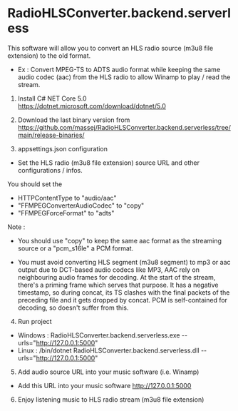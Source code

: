 # RadioHLSConverter.backend.serverless

This software will allow you to convert an HLS radio source (m3u8 file extension) to the old format.
- Ex : Convert MPEG-TS to ADTS audio format while keeping the same audio codec (aac) from the HLS radio to allow Winamp to play / read the stream.

1. Install C# NET Core 5.0 https://dotnet.microsoft.com/download/dotnet/5.0

2. Download the last binary version from https://github.com/massej/RadioHLSConverter.backend.serverless/tree/main/release-binaries/

3. appsettings.json configuration
 - Set the HLS radio (m3u8 file extension) source URL and other configurations / infos.

You should set the 
 - HTTPContentType to "audio/aac"
 - "FFMPEGConverterAudioCodec" to "copy"
 - "FFMPEGForceFormat" to "adts"

Note :
 - You should use "copy" to keep the same aac format as the streaming source or a "pcm_s16le" a PCM format.

 - You must avoid converting HLS segment (m3u8 segment) to mp3 or aac output due to DCT-based audio codecs like MP3, AAC rely on neighbouring audio frames for decoding. At the start of the stream, there's a priming frame which serves that purpose. It has a negative timestamp, so during concat, its TS clashes with the final packets of the preceding file and it gets dropped by concat. PCM is self-contained for decoding, so doesn't suffer from this.

4. Run project 

 - Windows : RadioHLSConverter.backend.serverless.exe --urls="http://127.0.0.1:5000"
 - Linux : /bin/dotnet RadioHLSConverter.backend.serverless.dll --urls="http://127.0.0.1:5000"

5. Add audio source URL into your music software (i.e. Winamp)
 - Add this URL into your music software http://127.0.0.1:5000

6. Enjoy listening music to HLS radio stream (m3u8 file extension)
